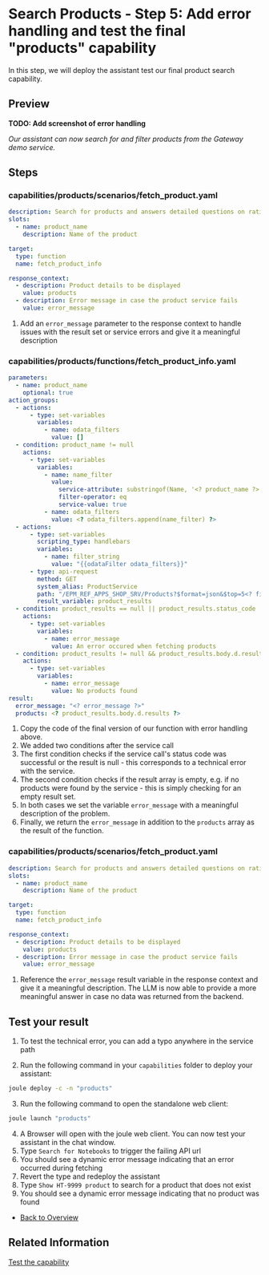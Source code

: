 # Search Products - Step 5: Add error handling and test the final "products" capability

In this step, we will deploy the assistant test our final product search capability.

## Preview

**TODO: Add screenshot of error handling**

*Our assistant can now search for and filter products from the Gateway demo service.*

## Steps

### capabilities/products/scenarios/fetch_product.yaml

```yaml
description: Search for products and answers detailed questions on ratings, price, technical specifications and supplier
slots:
  - name: product_name
    description: Name of the product

target:
  type: function
  name: fetch_product_info

response_context:
  - description: Product details to be displayed
    value: products
  - description: Error message in case the product service fails
    value: error_message
```

1. Add an `error_message` parameter to the response context to handle issues with the result set or service errors and give it a meaningful description

### capabilities/products/functions/fetch_product_info.yaml

```yaml
parameters:
  - name: product_name
    optional: true
action_groups:
  - actions:
      - type: set-variables
        variables:
          - name: odata_filters
            value: []
  - condition: product_name != null
    actions:
      - type: set-variables
        variables:
          - name: name_filter
            value:
              service-attribute: substringof(Name, '<? product_name ?>')
              filter-operator: eq
              service-value: true
          - name: odata_filters
            value: <? odata_filters.append(name_filter) ?>
  - actions:
      - type: set-variables
        scripting_type: handlebars
        variables:
          - name: filter_string
            value: "{{odataFilter odata_filters}}"
      - type: api-request
        method: GET
        system_alias: ProductService
        path: "/EPM_REF_APPS_SHOP_SRV/Products?$format=json&$top=5<? filter_string != null ? '&$filter=' + filter_string : '' ?>"
        result_variable: product_results
  - condition: product_results == null || product_results.status_code != 200
    actions:
      - type: set-variables
        variables:
          - name: error_message
            value: An error occured when fetching products
  - condition: product_results != null && product_results.body.d.results.size() == 0
    actions:
      - type: set-variables
        variables:
          - name: error_message
            value: No products found
result:
  error_message: "<? error_message ?>"
  products: <? product_results.body.d.results ?>
```

1. Copy the code of the final version of our function with error handling above.
2. We added two conditions after the service call
3. The first condition checks if the service call's status code was successful or the result is null - this corresponds to a technical error with the service.
4. The second condition checks if the result array is empty, e.g. if no products were found by the service - this is simply checking for an empty result set.
5. In both cases we set the variable `error_message` with a meaningful description of the problem.
6. Finally, we return the `error_message` in addition to the `products` array as the result of the function.

### capabilities/products/scenarios/fetch_product.yaml

```yaml
description: Search for products and answers detailed questions on ratings, price, technical specifications and supplier
slots:
  - name: product_name
    description: Name of the product

target:
  type: function
  name: fetch_product_info

response_context:
  - description: Product details to be displayed
    value: products
  - description: Error message in case the product service fails
    value: error_message
```

1. Reference the `error_message` result variable in the response context and give it a meaningful description. The LLM is now able to provide a more meaningful answer in case no data was returned from the backend.

## Test your result

1. To test the technical error, you can add a typo anywhere in the service path

2. Run the following command in your `capabilities` folder to deploy your assistant:
```bash
joule deploy -c -n "products"
```

3. Run the following command to open the standalone web client:
```bash
joule launch "products"
```
4. A Browser will open with the joule web client. You can now test your assistant in the chat window.
5. Type `Search for Notebooks` to trigger the failing API url
6. You should see a dynamic error message indicating that an error occurred during fetching
7. Revert the type and redeploy the assistant
8. Type `Show HT-9999 product` to search for a product that does not exist
9. You should see a dynamic error message indicating that no product was found

* [Back to Overview](../index.md)

## Related Information

[Test the capability](https://help.sap.com/docs/joule/service-guide/test-capability)
